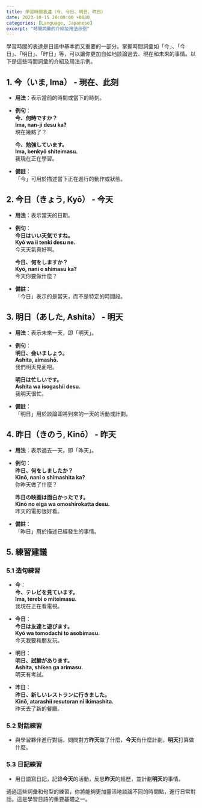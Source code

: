 ```yaml
---
title: 學習時間表達（今、今日、明日、昨日）
date: 2023-10-15 20:00:00 +0800
categories: [Language, Japanese]
excerpt: "時間詞彙的介紹及用法示例"
---
```


學習時間的表達是日語中基本而又重要的一部分。掌握時間詞彙如「今」、「今日」、「明日」、「昨日」等，可以讓你更加自如地談論過去、現在和未來的事情。以下是這些時間詞彙的介紹及用法示例。

## **1. 今（いま, Ima）** - 現在、此刻
- **用法**：表示當前的時間或當下的時刻。
- **例句**：  
  **今、何時ですか？**  
  **Ima, nan-ji desu ka?**  
  現在幾點了？

  **今、勉強しています。**  
  **Ima, benkyō shiteimasu.**  
  我現在正在學習。

- **備註**：  
  「今」可用於描述當下正在進行的動作或狀態。

## **2. 今日（きょう, Kyō）** - 今天
- **用法**：表示當天的日期。
- **例句**：  
  **今日はいい天気ですね。**  
  **Kyō wa ii tenki desu ne.**  
  今天天氣真好啊。

  **今日、何をしますか？**  
  **Kyō, nani o shimasu ka?**  
  今天你要做什麼？

- **備註**：  
  「今日」表示的是當天，而不是特定的時間段。

## **3. 明日（あした, Ashita）** - 明天
- **用法**：表示未來一天，即「明天」。
- **例句**：  
  **明日、会いましょう。**  
  **Ashita, aimashō.**  
  我們明天見面吧。

  **明日は忙しいです。**  
  **Ashita wa isogashii desu.**  
  我明天很忙。

- **備註**：  
  「明日」用於談論即將到來的一天的活動或計劃。

## **4. 昨日（きのう, Kinō）** - 昨天
- **用法**：表示過去一天，即「昨天」。
- **例句**：  
  **昨日、何をしましたか？**  
  **Kinō, nani o shimashita ka?**  
  你昨天做了什麼？

  **昨日の映画は面白かったです。**  
  **Kinō no eiga wa omoshirokatta desu.**  
  昨天的電影很好看。

- **備註**：  
  「昨日」用於描述已經發生的事情。

## **5. 練習建議**

### **5.1 造句練習**
- **今**：  
  **今、テレビを見ています。**  
  **Ima, terebi o miteimasu.**  
  我現在正在看電視。

- **今日**：  
  **今日は友達と遊びます。**  
  **Kyō wa tomodachi to asobimasu.**  
  今天我要和朋友玩。

- **明日**：  
  **明日、試験があります。**  
  **Ashita, shiken ga arimasu.**  
  明天有考試。

- **昨日**：  
  **昨日、新しいレストランに行きました。**  
  **Kinō, atarashii resutoran ni ikimashita.**  
  昨天去了新的餐廳。

### **5.2 對話練習**
- 與學習夥伴進行對話，問問對方**昨天**做了什麼，**今天**有什麼計劃，**明天**打算做什麼。

### **5.3 日記練習**
- 用日語寫日記，記錄**今天**的活動，反思**昨天**的經歷，並計劃**明天**的事情。

通過這些詞彙和句型的練習，你將能夠更加靈活地談論不同的時間點，進行日常對話。這是學習日語的重要基礎之一。
